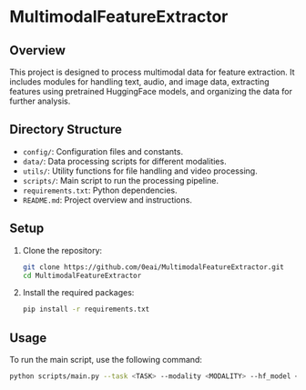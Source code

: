 # MultimodalFeatureExtractor

## Overview

This project is designed to process multimodal data for feature extraction. It includes modules for handling text, audio, and image data, extracting features using pretrained HuggingFace models, and organizing the data for further analysis.

## Directory Structure

- `config/`: Configuration files and constants.
- `data/`: Data processing scripts for different modalities.
- `utils/`: Utility functions for file handling and video processing.
- `scripts/`: Main script to run the processing pipeline.
- `requirements.txt`: Python dependencies.
- `README.md`: Project overview and instructions.

## Setup

1. Clone the repository:
    ```sh
    git clone https://github.com/0eai/MultimodalFeatureExtractor.git
    cd MultimodalFeatureExtractor
    ```

2. Install the required packages:
    ```sh
    pip install -r requirements.txt
    ```

## Usage

To run the main script, use the following command:
```sh
python scripts/main.py --task <TASK> --modality <MODALITY> --hf_model <MODEL_NAME> --feature_segment <FEATURE_SEGMENT> --step_size <STEP_SIZE> --window_size <WINDOW_SIZE> --sampling_rate <SAMPLING_RATE> --device <DEVICE>
